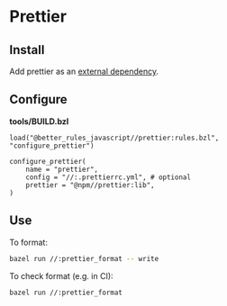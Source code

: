 
# Prettier

## Install

Add prettier as an [external dependency](#external_dependencies).

## Configure

**tools/BUILD.bzl**

```bzl
load("@better_rules_javascript//prettier:rules.bzl", "configure_prettier")

configure_prettier(
    name = "prettier",
    config = "//:.prettierrc.yml", # optional
    prettier = "@npm//prettier:lib",
)
```

## Use

To format:

```sh
bazel run //:prettier_format -- write
```

To check format (e.g. in CI):

```sh
bazel run //:prettier_format
```
